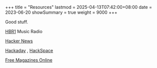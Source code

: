 +++
title       = "Resources"
lastmod     = 2025-04-13T07:42:00+08:00
date        = 2023-06-20
showSummary = true
weight      = 9000
+++

Good stuff.

<!--more-->

[HBR1](http://www.hbr1.com/) Music Radio

[Hacker News](https://news.ycombinator.com/)

[Hackaday](https://hackaday.com/)
, [HackSpace](https://hackspace.raspberrypi.com/)

[Free Magazines Online](https://freemagazines.top/)

